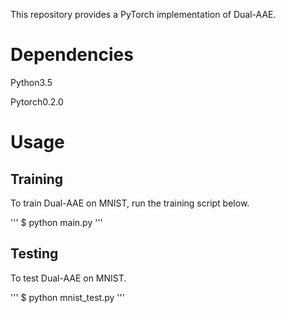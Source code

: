 This repository provides a PyTorch implementation of Dual-AAE.

# Dependencies

Python3.5

Pytorch0.2.0

# Usage

## Training

To train Dual-AAE on MNIST, run the training script below.

'''
$ python main.py
'''

## Testing

To test Dual-AAE on MNIST.

'''
$ python mnist_test.py
'''
